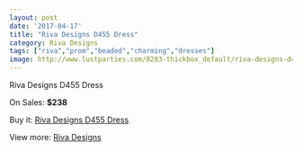 ```yaml
---
layout: post
date: '2017-04-17'
title: "Riva Designs D455 Dress"
category: Riva Designs
tags: ["riva","prom","beaded","charming","dresses"]
image: http://www.lustparties.com/8283-thickbox_default/riva-designs-d455-dress.jpg
---
```

Riva Designs D455 Dress

On Sales: **$238**
<a href="https://www.lustparties.com/en/riva-designs/2782-riva-designs-d455-dress.html"><amp-img layout="responsive" width="600" height="600" src="//www.lustparties.com/8283-thickbox_default/riva-designs-d455-dress.jpg" alt="Riva Designs D455 Dress 0" /></a>
<a href="https://www.lustparties.com/en/riva-designs/2782-riva-designs-d455-dress.html"><amp-img layout="responsive" width="600" height="600" src="//www.lustparties.com/8284-thickbox_default/riva-designs-d455-dress.jpg" alt="Riva Designs D455 Dress 1" /></a>

Buy it: [Riva Designs D455 Dress](https://www.lustparties.com/en/riva-designs/2782-riva-designs-d455-dress.html "Riva Designs D455 Dress")

View more: [Riva Designs](https://www.lustparties.com/en/6-riva-designs "Riva Designs")